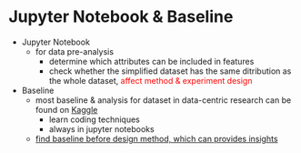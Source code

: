 # Jupyter Notebook & Baseline

 - Jupyter Notebook
   - for data pre-analysis
     - determine which attributes can be included in features
     - check whether the simplified dataset has the same ditribution as the whole dataset, <font color=red> affect method & experiment design </font>
 - Baseline
   - most baseline & analysis for dataset in data-centric research can be found on [Kaggle](https://www.kaggle.com/)
     - learn coding techniques
     - always in jupyter notebooks
   - <u>find baseline before design method, which can provides insights</u>